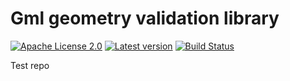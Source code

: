# Gml geometry validation library

[![Apache License 2.0](https://img.shields.io/badge/license-Apache%202.0-blue.svg)](http://www.apache.org/licenses/LICENSE-2.0.html)
[![Latest version](http://img.shields.io/badge/latest%20version-1.0.2-blue.svg)](http://services.interactive-instruments.de/etfdev-af/release/de/interactive_instruments/etf/tmp/etf-ci-bda-test/1.0.2/etf-ci-bda-test-1.0.2.jar)
[![Build Status](https://services.interactive-instruments.de/etfdev-ci/buildStatus/icon?job=etf-ci-bda-test)](https://services.interactive-instruments.de/etfdev-ci/job/etf-ci-bda-test/)

Test repo
